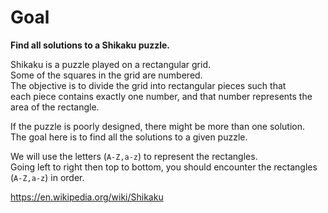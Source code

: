 # Goal

**Find all solutions to a Shikaku puzzle.**

Shikaku is a puzzle played on a rectangular grid.  
Some of the squares in the grid are numbered.  
The objective is to divide the grid into rectangular pieces such that  
each piece contains exactly one number, and that number represents the area of the rectangle.

If the puzzle is poorly designed, there might be more than one solution.  
The goal here is to find all the solutions to a given puzzle.

We will use the letters (`A-Z,a-z`) to represent the rectangles.  
Going left to right then top to bottom, you should encounter the rectangles (`A-Z,a-z`) in order.

<https://en.wikipedia.org/wiki/Shikaku>


